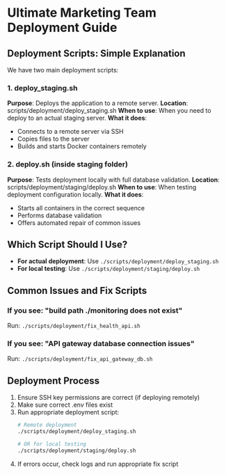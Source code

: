 # Ultimate Marketing Team Deployment Guide

## Deployment Scripts: Simple Explanation

We have two main deployment scripts:

### 1. deploy_staging.sh
**Purpose**: Deploys the application to a remote server.
**Location**: scripts/deployment/deploy_staging.sh
**When to use**: When you need to deploy to an actual staging server.
**What it does**: 
- Connects to a remote server via SSH
- Copies files to the server
- Builds and starts Docker containers remotely

### 2. deploy.sh (inside staging folder)
**Purpose**: Tests deployment locally with full database validation.
**Location**: scripts/deployment/staging/deploy.sh
**When to use**: When testing deployment configuration locally.
**What it does**:
- Starts all containers in the correct sequence
- Performs database validation
- Offers automated repair of common issues

## Which Script Should I Use?

- **For actual deployment**: Use `./scripts/deployment/deploy_staging.sh`
- **For local testing**: Use `./scripts/deployment/staging/deploy.sh`

## Common Issues and Fix Scripts

### If you see: "build path ./monitoring does not exist"
Run: `./scripts/deployment/fix_health_api.sh`

### If you see: "API gateway database connection issues"
Run: `./scripts/deployment/fix_api_gateway_db.sh`

## Deployment Process

1. Ensure SSH key permissions are correct (if deploying remotely)
2. Make sure correct .env files exist
3. Run appropriate deployment script:
   ```bash
   # Remote deployment
   ./scripts/deployment/deploy_staging.sh
   
   # OR for local testing
   ./scripts/deployment/staging/deploy.sh
   ```
4. If errors occur, check logs and run appropriate fix script